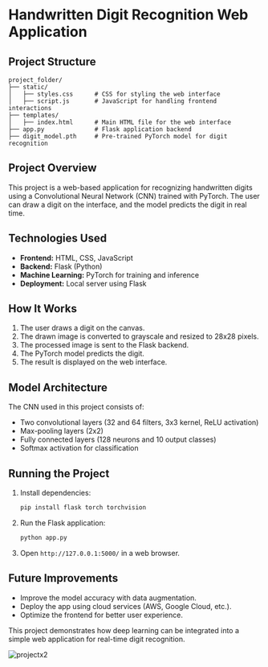 # Handwritten Digit Recognition Web Application

## Project Structure
```
project_folder/
├── static/
│   ├── styles.css      # CSS for styling the web interface
│   ├── script.js       # JavaScript for handling frontend interactions
├── templates/
│   ├── index.html      # Main HTML file for the web interface
├── app.py              # Flask application backend
├── digit_model.pth     # Pre-trained PyTorch model for digit recognition
```

## Project Overview
This project is a web-based application for recognizing handwritten digits using a Convolutional Neural Network (CNN) trained with PyTorch. The user can draw a digit on the interface, and the model predicts the digit in real time.

## Technologies Used
- **Frontend:** HTML, CSS, JavaScript
- **Backend:** Flask (Python)
- **Machine Learning:** PyTorch for training and inference
- **Deployment:** Local server using Flask

## How It Works
1. The user draws a digit on the canvas.
2. The drawn image is converted to grayscale and resized to 28x28 pixels.
3. The processed image is sent to the Flask backend.
4. The PyTorch model predicts the digit.
5. The result is displayed on the web interface.

## Model Architecture
The CNN used in this project consists of:
- Two convolutional layers (32 and 64 filters, 3x3 kernel, ReLU activation)
- Max-pooling layers (2x2)
- Fully connected layers (128 neurons and 10 output classes)
- Softmax activation for classification

## Running the Project
1. Install dependencies:  
   ```bash
   pip install flask torch torchvision
   ```
2. Run the Flask application:  
   ```bash
   python app.py
   ```
3. Open `http://127.0.0.1:5000/` in a web browser.

## Future Improvements
- Improve the model accuracy with data augmentation.
- Deploy the app using cloud services (AWS, Google Cloud, etc.).
- Optimize the frontend for better user experience.

This project demonstrates how deep learning can be integrated into a simple web application for real-time digit recognition.








![projectx2](https://github.com/user-attachments/assets/7cb50ab6-ce70-4c57-ac2a-1acbddc3eb65)



















